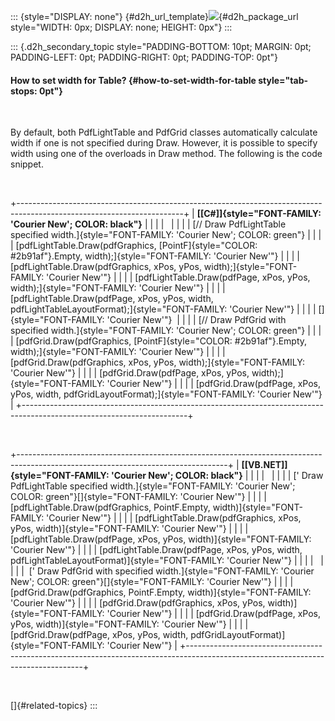 ::: {style="DISPLAY: none"}
[](ms-xhelp:///?Id=d2h_url_template){#d2h_url_template}![](!package_url!){#d2h_package_url style="WIDTH: 0px; DISPLAY: none; HEIGHT: 0px"}
:::

::: {.d2h_secondary_topic style="PADDING-BOTTOM: 10pt; MARGIN: 0pt; PADDING-LEFT: 0pt; PADDING-RIGHT: 0pt; PADDING-TOP: 0pt"}
#### How to set width for Table? {#how-to-set-width-for-table style="tab-stops: 0pt"}

 

By default, both PdfLightTable and PdfGrid classes automatically calculate width if one is not specified during Draw. However, it is possible to specify width using one of the overloads in Draw method. The following is the code snippet.

 

+-----------------------------------------------------------------------------------------------------------------------+
| **[\[C#\]]{style="FONT-FAMILY: 'Courier New'; COLOR: black"}**                                                        |
|                                                                                                                       |
|                                                                                                                       |
|                                                                                                                       |
| [// Draw PdfLightTable specified width.]{style="FONT-FAMILY: 'Courier New'; COLOR: green"}                            |
|                                                                                                                       |
| [pdfLightTable.Draw(pdfGraphics, [PointF]{style="COLOR: #2b91af"}.Empty, width);]{style="FONT-FAMILY: 'Courier New'"} |
|                                                                                                                       |
| [pdfLightTable.Draw(pdfGraphics, xPos, yPos, width);]{style="FONT-FAMILY: 'Courier New'"}                             |
|                                                                                                                       |
| [pdfLightTable.Draw(pdfPage, xPos, yPos, width);]{style="FONT-FAMILY: 'Courier New'"}                                 |
|                                                                                                                       |
| [pdfLightTable.Draw(pdfPage, xPos, yPos, width, pdfLightTableLayoutFormat);]{style="FONT-FAMILY: 'Courier New'"}      |
|                                                                                                                       |
| []{style="FONT-FAMILY: 'Courier New'"}                                                                                |
|                                                                                                                       |
| [// Draw PdfGrid with specified width.]{style="FONT-FAMILY: 'Courier New'; COLOR: green"}                             |
|                                                                                                                       |
| [pdfGrid.Draw(pdfGraphics, [PointF]{style="COLOR: #2b91af"}.Empty, width);]{style="FONT-FAMILY: 'Courier New'"}       |
|                                                                                                                       |
| [pdfGrid.Draw(pdfGraphics, xPos, yPos, width);]{style="FONT-FAMILY: 'Courier New'"}                                   |
|                                                                                                                       |
| [pdfGrid.Draw(pdfPage, xPos, yPos, width);]{style="FONT-FAMILY: 'Courier New'"}                                       |
|                                                                                                                       |
| [pdfGrid.Draw(pdfPage, xPos, yPos, width, pdfGridLayoutFormat);]{style="FONT-FAMILY: 'Courier New'"}                  |
+-----------------------------------------------------------------------------------------------------------------------+

 

+----------------------------------------------------------------------------------------------------------------------------------+
| **[\[VB.NET\]]{style="FONT-FAMILY: 'Courier New'; COLOR: black"}**                                                               |
|                                                                                                                                  |
|                                                                                                                                  |
|                                                                                                                                  |
| [\' Draw PdfLightTable specified width.]{style="FONT-FAMILY: 'Courier New'; COLOR: green"}[]{style="FONT-FAMILY: 'Courier New'"} |
|                                                                                                                                  |
| [pdfLightTable.Draw(pdfGraphics, PointF.Empty, width)]{style="FONT-FAMILY: 'Courier New'"}                                       |
|                                                                                                                                  |
| [pdfLightTable.Draw(pdfGraphics, xPos, yPos, width)]{style="FONT-FAMILY: 'Courier New'"}                                         |
|                                                                                                                                  |
| [pdfLightTable.Draw(pdfPage, xPos, yPos, width)]{style="FONT-FAMILY: 'Courier New'"}                                             |
|                                                                                                                                  |
| [pdfLightTable.Draw(pdfPage, xPos, yPos, width, pdfLightTableLayoutFormat)]{style="FONT-FAMILY: 'Courier New'"}                  |
|                                                                                                                                  |
|                                                                                                                                  |
|                                                                                                                                  |
|  [\' Draw PdfGrid with specified width.]{style="FONT-FAMILY: 'Courier New'; COLOR: green"}[]{style="FONT-FAMILY: 'Courier New'"} |
|                                                                                                                                  |
| [pdfGrid.Draw(pdfGraphics, PointF.Empty, width)]{style="FONT-FAMILY: 'Courier New'"}                                             |
|                                                                                                                                  |
| [pdfGrid.Draw(pdfGraphics, xPos, yPos, width)]{style="FONT-FAMILY: 'Courier New'"}                                               |
|                                                                                                                                  |
| [pdfGrid.Draw(pdfPage, xPos, yPos, width)]{style="FONT-FAMILY: 'Courier New'"}                                                   |
|                                                                                                                                  |
| [pdfGrid.Draw(pdfPage, xPos, yPos, width, pdfGridLayoutFormat)]{style="FONT-FAMILY: 'Courier New'"}                              |
+----------------------------------------------------------------------------------------------------------------------------------+

 

[]{#related-topics}
:::

